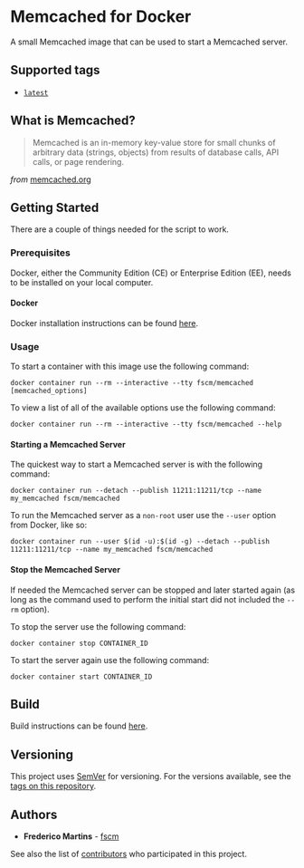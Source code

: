 # Memcached for Docker

A small Memcached image that can be used to start a Memcached server.

## Supported tags

- [`latest`](https://github.com/fscm/docker-memcached/blob/master/Dockerfile)

## What is Memcached?

> Memcached is an in-memory key-value store for small chunks of arbitrary data (strings, objects) from results of database calls, API calls, or page rendering.

*from* [memcached.org](https://memcached.org/)

## Getting Started

There are a couple of things needed for the script to work.

### Prerequisites

Docker, either the Community Edition (CE) or Enterprise Edition (EE), needs to
be installed on your local computer.

#### Docker

Docker installation instructions can be found
[here](https://docs.docker.com/install/).

### Usage

To start a container with this image use the following command:

```shell
docker container run --rm --interactive --tty fscm/memcached [memcached_options]
```

To view a list of all of the available options use the following command:

```shell
docker container run --rm --interactive --tty fscm/memcached --help
```

#### Starting a Memcached Server

The quickest way to start a Memcached server is with the following command:

```shell
docker container run --detach --publish 11211:11211/tcp --name my_memcached fscm/memcached
```

To run the Memcached server as a `non-root` user use the `--user` option from
Docker, like so:

```shell
docker container run --user $(id -u):$(id -g) --detach --publish 11211:11211/tcp --name my_memcached fscm/memcached
```

#### Stop the Memcached Server

If needed the Memcached server can be stopped and later started again (as long
as the command used to perform the initial start did not included the `--rm`
option).

To stop the server use the following command:

```shell
docker container stop CONTAINER_ID
```

To start the server again use the following command:

```shell
docker container start CONTAINER_ID
```

## Build

Build instructions can be found
[here](https://github.com/fscm/docker-memcached/blob/master/README.build.md).

## Versioning

This project uses [SemVer](http://semver.org/) for versioning. For the versions
available, see the [tags on this repository](https://github.com/fscm/docker-memcached/tags).

## Authors

- **Frederico Martins** - [fscm](https://github.com/fscm)

See also the list of [contributors](https://github.com/fscm/docker-memcached/contributors)
who participated in this project.
